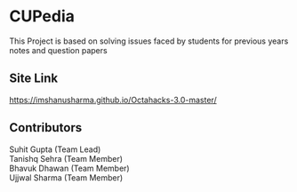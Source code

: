 # CUPedia

This Project is based on solving issues faced by students for previous years notes and question papers
## Site Link
https://imshanusharma.github.io/Octahacks-3.0-master/
## Contributors
 
Suhit Gupta (Team Lead) \
Tanishq Sehra (Team Member) \
Bhavuk Dhawan (Team Member) \
Ujjwal Sharma (Team Member) 
